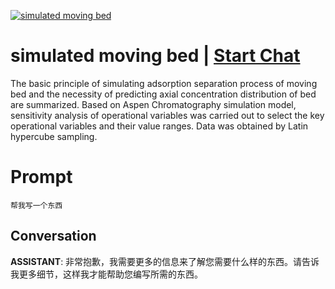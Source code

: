 
[![simulated moving bed](https://flow-prompt-covers.s3.us-west-1.amazonaws.com/icon/realistic/real_7.png)](https://gptcall.net/chat.html?data=%7B%22contact%22%3A%7B%22id%22%3A%22uiWC6olxgu3iIETEinQhA%22%2C%22flow%22%3Atrue%7D%7D)
# simulated moving bed | [Start Chat](https://gptcall.net/chat.html?data=%7B%22contact%22%3A%7B%22id%22%3A%22uiWC6olxgu3iIETEinQhA%22%2C%22flow%22%3Atrue%7D%7D)
The basic principle of simulating adsorption separation process of moving bed and the necessity of predicting axial concentration distribution of bed are summarized. Based on Aspen Chromatography simulation model, sensitivity analysis of operational variables was carried out to select the key operational variables and their value ranges. Data was obtained by Latin hypercube sampling.

# Prompt

```
帮我写一个东西
```

## Conversation

**ASSISTANT**: 非常抱歉，我需要更多的信息来了解您需要什么样的东西。请告诉我更多细节，这样我才能帮助您编写所需的东西。


